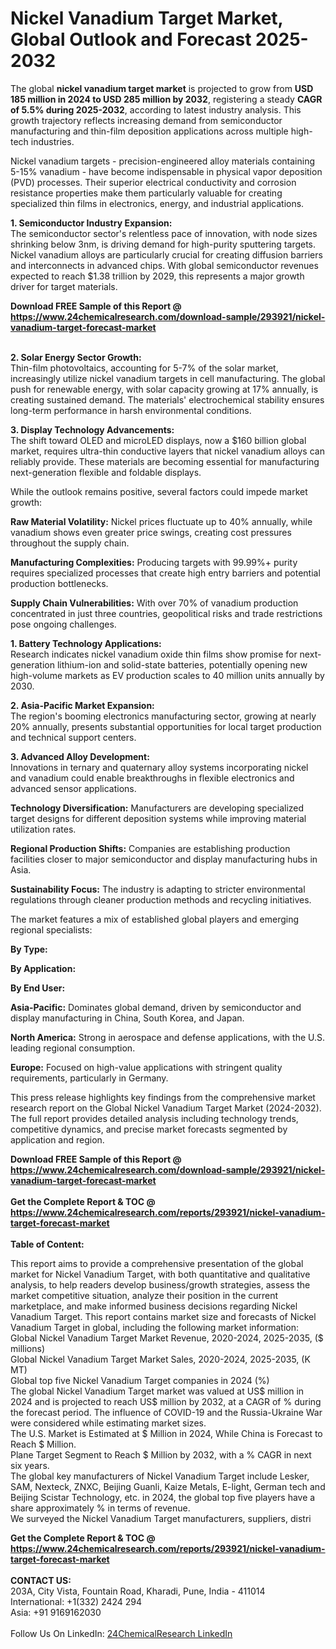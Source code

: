 <h1>Nickel Vanadium Target Market, Global Outlook and Forecast 2025-2032</h1><p>The global <strong>nickel vanadium target market</strong> is projected to grow from <strong>USD 185 million in 2024 to USD 285 million by 2032</strong>, registering a steady <strong>CAGR of 5.5% during 2025-2032</strong>, according to latest industry analysis. This growth trajectory reflects increasing demand from semiconductor manufacturing and thin-film deposition applications across multiple high-tech industries.</p><p>Nickel vanadium targets - precision-engineered alloy materials containing 5-15% vanadium - have become indispensable in physical vapor deposition (PVD) processes. Their superior electrical conductivity and corrosion resistance properties make them particularly valuable for creating specialized thin films in electronics, energy, and industrial applications.</p><p><strong>1. Semiconductor Industry Expansion:</strong><br>
The semiconductor sector's relentless pace of innovation, with node sizes shrinking below 3nm, is driving demand for high-purity sputtering targets. Nickel vanadium alloys are particularly crucial for creating diffusion barriers and interconnects in advanced chips. With global semiconductor revenues expected to reach $1.38 trillion by 2029, this represents a major growth driver for target materials.</p><div><b>Download FREE Sample of this Report @ 
            <a href="https://www.24chemicalresearch.com/download-sample/293921/nickel-vanadium-target-forecast-market">
            https://www.24chemicalresearch.com/download-sample/293921/nickel-vanadium-target-forecast-market</a></b></div><br><p><strong>2. Solar Energy Sector Growth:</strong><br>
Thin-film photovoltaics, accounting for 5-7% of the solar market, increasingly utilize nickel vanadium targets in cell manufacturing. The global push for renewable energy, with solar capacity growing at 17% annually, is creating sustained demand. The materials' electrochemical stability ensures long-term performance in harsh environmental conditions.</p><p><strong>3. Display Technology Advancements:</strong><br>
The shift toward OLED and microLED displays, now a $160 billion global market, requires ultra-thin conductive layers that nickel vanadium alloys can reliably provide. These materials are becoming essential for manufacturing next-generation flexible and foldable displays.</p><p>While the outlook remains positive, several factors could impede market growth:</p><p><strong>Raw Material Volatility:</strong> Nickel prices fluctuate up to 40% annually, while vanadium shows even greater price swings, creating cost pressures throughout the supply chain.</p><p><strong>Manufacturing Complexities:</strong> Producing targets with 99.99%+ purity requires specialized processes that create high entry barriers and potential production bottlenecks.</p><p><strong>Supply Chain Vulnerabilities:</strong> With over 70% of vanadium production concentrated in just three countries, geopolitical risks and trade restrictions pose ongoing challenges.</p><p><strong>1. Battery Technology Applications:</strong><br>
Research indicates nickel vanadium oxide thin films show promise for next-generation lithium-ion and solid-state batteries, potentially opening new high-volume markets as EV production scales to 40 million units annually by 2030.</p><p><strong>2. Asia-Pacific Market Expansion:</strong><br>
The region's booming electronics manufacturing sector, growing at nearly 20% annually, presents substantial opportunities for local target production and technical support centers.</p><p><strong>3. Advanced Alloy Development:</strong><br>
Innovations in ternary and quaternary alloy systems incorporating nickel and vanadium could enable breakthroughs in flexible electronics and advanced sensor applications.</p><p><strong>Technology Diversification:</strong> Manufacturers are developing specialized target designs for different deposition systems while improving material utilization rates.</p><p><strong>Regional Production Shifts:</strong> Companies are establishing production facilities closer to major semiconductor and display manufacturing hubs in Asia.</p><p><strong>Sustainability Focus:</strong> The industry is adapting to stricter environmental regulations through cleaner production methods and recycling initiatives.</p><p>The market features a mix of established global players and emerging regional specialists:</p><p><strong>By Type:</strong></p><p><strong>By Application:</strong></p><p><strong>By End User:</strong></p><p><strong>Asia-Pacific:</strong> Dominates global demand, driven by semiconductor and display manufacturing in China, South Korea, and Japan.</p><p><strong>North America:</strong> Strong in aerospace and defense applications, with the U.S. leading regional consumption.</p><p><strong>Europe:</strong> Focused on high-value applications with stringent quality requirements, particularly in Germany.</p><p>This press release highlights key findings from the comprehensive market research report on the Global Nickel Vanadium Target Market (2024-2032). The full report provides detailed analysis including technology trends, competitive dynamics, and precise market forecasts segmented by application and region.</p><div><b>Download FREE Sample of this Report @ 
            <a href="https://www.24chemicalresearch.com/download-sample/293921/nickel-vanadium-target-forecast-market">
            https://www.24chemicalresearch.com/download-sample/293921/nickel-vanadium-target-forecast-market</a></b></div><br><div><b>Get the Complete Report & TOC @ 
            <a href="https://www.24chemicalresearch.com/reports/293921/nickel-vanadium-target-forecast-market">
            https://www.24chemicalresearch.com/reports/293921/nickel-vanadium-target-forecast-market</a></b></div><br>
            <b>Table of Content:</b><p>This report aims to provide a comprehensive presentation of the global market for Nickel Vanadium Target, with both quantitative and qualitative analysis, to help readers develop business/growth strategies, assess the market competitive situation, analyze their position in the current marketplace, and make informed business decisions regarding Nickel Vanadium Target. This report contains market size and forecasts of Nickel Vanadium Target in global, including the following market information:<br />
Global Nickel Vanadium Target Market Revenue, 2020-2024, 2025-2035, ($ millions)<br />
Global Nickel Vanadium Target Market Sales, 2020-2024, 2025-2035, (K MT)<br />
Global top five Nickel Vanadium Target companies in 2024 (%)<br />
The global Nickel Vanadium Target market was valued at US$ million in 2024 and is projected to reach US$ million by 2032, at a CAGR of % during the forecast period. The influence of COVID-19 and the Russia-Ukraine War were considered while estimating market sizes.<br />
The U.S. Market is Estimated at $ Million in 2024, While China is Forecast to Reach $ Million.<br />
Plane Target Segment to Reach $ Million by 2032, with a % CAGR in next six years.<br />
The global key manufacturers of Nickel Vanadium Target include Lesker, SAM, Nexteck, ZNXC, Beijing Guanli, Kaize Metals, E-light, German tech and Beijing Scistar Technology, etc. in 2024, the global top five players have a share approximately % in terms of revenue.<br />
We surveyed the Nickel Vanadium Target manufacturers, suppliers, distri</p><div><b>Get the Complete Report & TOC @ 
            <a href="https://www.24chemicalresearch.com/reports/293921/nickel-vanadium-target-forecast-market">
            https://www.24chemicalresearch.com/reports/293921/nickel-vanadium-target-forecast-market</a></b></div><br><b>CONTACT US:</b><br>
            203A, City Vista, Fountain Road, Kharadi, Pune, India - 411014<br>
            International: +1(332) 2424 294<br>
            Asia: +91 9169162030 <br><br>
            Follow Us On LinkedIn: <a href="https://www.linkedin.com/company/24chemicalresearch/">24ChemicalResearch LinkedIn</a>